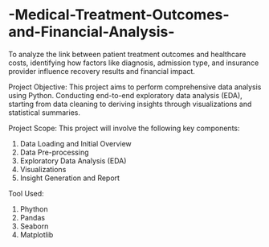# -Medical-Treatment-Outcomes-and-Financial-Analysis-
To analyze the link between patient treatment outcomes and healthcare costs, identifying how factors like diagnosis, admission type, and insurance provider influence recovery results and financial impact.

Project Objective:
This project aims to perform comprehensive data analysis using Python. 
Conducting end-to-end exploratory data analysis (EDA), starting from data cleaning to deriving insights through visualizations and statistical summaries.

Project Scope:
This project will involve the following key components:
1. Data Loading and Initial Overview
2. Data Pre-processing
3. Exploratory Data Analysis (EDA)
4. Visualizations
5. Insight Generation and Report
   
Tool Used:
1. Phython
2. Pandas
3. Seaborn
4. Matplotlib
